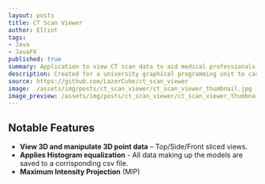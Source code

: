 ```yaml
---
layout: posts
title: CT Scan Viewer
author: Elliot
tags:
- Java
- JavaFX
published: true
summary: Application to view CT scan data to aid medical professionals.
description: Created for a university graphical programming unit to carry out manipulations and to display an image from a CT Scan. Written in Java using JavaFx for the UI.
source: https://github.com/LazerCube/ct_scan_viewer
image:  /assets/img/posts/ct_scan_viewer/ct_scan_viewer_thumbnail.jpg
image_preview: /assets/img/posts/ct_scan_viewer/ct_scan_viewer_thumbnail_preview.jpg
---
```


## Notable Features

- **View 3D and manipulate 3D point data** – Top/Side/Front sliced views.
- **Applies Histogram equalization** - All data making up the models are saved to a corrisponding csv file.
- **Maximum Intensity Projection** (MIP)
